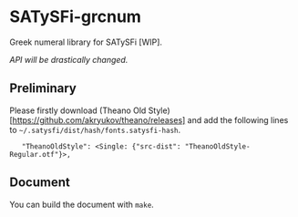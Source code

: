 # SATySFi-grcnum
Greek numeral library for SATySFi \[WIP].

*API will be drastically changed.*

## Preliminary
Please firstly download (Theano Old Style)[https://github.com/akryukov/theano/releases] and add the following lines to `~/.satysfi/dist/hash/fonts.satysfi-hash`.

```
   "TheanoOldStyle": <Single: {"src-dist": "TheanoOldStyle-Regular.otf"}>,
```

## Document
You can build the document with `make`.
